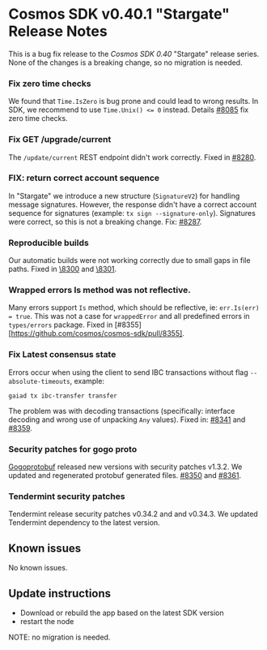 # Cosmos SDK v0.40.1 "Stargate" Release Notes

This is a bug fix release to the *Cosmos SDK 0.40* "Stargate" release series.
None of the changes is a breaking change, so no migration is needed.

### Fix zero time checks

We found that `Time.IsZero` is bug prone and could lead to wrong results. In SDK, we recommend to use `Time.Unix() <= 0` instead. Details [\#8085](https://github.com/cosmos/cosmos-sdk/pull/8058) fix zero time checks.

### Fix GET /upgrade/current

The `/update/current` REST endpoint didn't work correctly. Fixed in [\#8280](https://github.com/cosmos/cosmos-sdk/pull/8280).

### FIX: return correct account sequence

In "Stargate" we introduce a new structure (`SignatureV2`) for handling message signatures. However, the response didn't have a correct account sequence for signatures (example: `tx sign --signature-only`). Signatures were correct, so this is not a breaking change. Fix: [\#8287](https://github.com/cosmos/cosmos-sdk/pull/8287).

### Reproducible builds

Our automatic builds were not working correctly due to small gaps in file paths. Fixed in [\8300](https://github.com/cosmos/cosmos-sdk/pull/8300) and [\8301](https://github.com/cosmos/cosmos-sdk/pull/8301).

### Wrapped errors Is method was not reflective.

Many errors support `Is` method, which should be reflective, ie: `err.Is(err) = true`. This was not a case for `wrappedError` and all predefined errors in `types/errors` package. Fixed in [\#8355][https://github.com/cosmos/cosmos-sdk/pull/8355].

### Fix Latest consensus state

Errors occur when using the client to send IBC transactions without flag `--absolute-timeouts`, example:

    gaiad tx ibc-transfer transfer

The problem was with decoding transactions (specifically: interface decoding and wrong use of unpacking `Any` values). Fixed in: [\#8341](https://github.com/cosmos/cosmos-sdk/pull/8341) and [\#8359](https://github.com/cosmos/cosmos-sdk/pull/8359).


### Security patches for gogo proto

[Gogoprotobuf](https://github.com/gogo/protobuf) released new versions with security patches v1.3.2. We updated and regenerated protobuf generated files. [\#8350](https://github.com/cosmos/cosmos-sdk/pull/8350) and [\#8361](https://github.com/cosmos/cosmos-sdk/pull/8361).


### Tendermint security patches

Tendermint release security patches v0.34.2 and and v0.34.3. We updated Tendermint dependency to the latest version.

## Known issues

No known issues.

## Update instructions

* Download or rebuild the app based on the latest SDK version
* restart the node

NOTE: no migration is needed.
